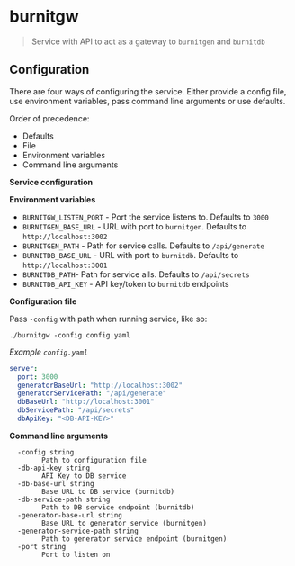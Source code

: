 # burnitgw

> Service with API to act as a gateway to `burnitgen` and `burnitdb`

## Configuration

There are four ways of configuring the service. Either provide a config file, use environment variables, pass command line arguments or use defaults.

Order of precedence:

* Defaults
* File
* Environment variables
* Command line arguments

**Service configuration**

**Environment variables**

* `BURNITGW_LISTEN_PORT` - Port the service listens to. Defaults to `3000`
* `BURNITGEN_BASE_URL` - URL with port to `burnitgen`. Defaults to `http://localhost:3002`
* `BURNITGEN_PATH` - Path for service calls. Defaults to `/api/generate`
* `BURNITDB_BASE_URL` - URL with port to `burnitdb`. Defaults to `http://localhost:3001`
* `BURNITDB_PATH`- Path for service alls. Defaults to `/api/secrets`
* `BURNITDB_API_KEY` - API key/token to `burnitdb` endpoints

**Configuration file**

Pass `-config` with path when running service, like so:
```
./burnitgw -config config.yaml
```

*Example `config.yaml`*

```yaml
server:
  port: 3000
  generatorBaseUrl: "http://localhost:3002"
  generatorServicePath: "/api/generate"
  dbBaseUrl: "http://localhost:3001"
  dbServicePath: "/api/secrets"
  dbApiKey: "<DB-API-KEY>"
```

**Command line arguments**

```
  -config string
        Path to configuration file
  -db-api-key string
        API Key to DB service
  -db-base-url string
        Base URL to DB service (burnitdb)
  -db-service-path string
        Path to DB service endpoint (burnitdb)
  -generator-base-url string
        Base URL to generator service (burnitgen)
  -generator-service-path string
        Path to generator service endpoint (burnitgen)
  -port string
        Port to listen on
```
